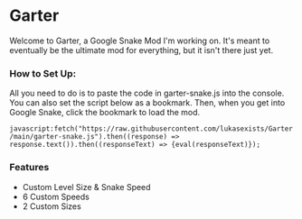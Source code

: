 # Garter
Welcome to Garter, a Google Snake Mod I'm working on. It's meant to eventually be the ultimate mod for everything, but it isn't there just yet.

### How to Set Up:
All you need to do is to paste the code in garter-snake.js into the console. You can also set the script below as a bookmark. Then, when you get into Google Snake, click the bookmark to load the mod.

`javascript:fetch("https://raw.githubusercontent.com/lukasexists/Garter/main/garter-snake.js").then((response) => response.text()).then((responseText) => {eval(responseText)});`

### Features
 - Custom Level Size & Snake Speed
 - 6 Custom Speeds
 - 2 Custom Sizes
